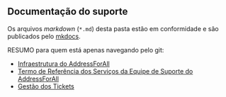 ## Documentação do suporte

Os arquivos *markdown* (`*.md`) desta pasta  estão em conformidade e são publicados pelo [mkdocs]().

RESUMO para quem está apenas navegando pelo git:

* [Infraestrutura do AddressForAll](infra.md#infraestrutura-do-addressforal)
* [Termo de Referência dos Serviços da Equipe de Suporte do AddressForAll](termo.md#termo-de-referência-dos-serviços-da-equipe-de-suporte-do-addressforal)
* [Gestão dos Tickets](tickets.md#gestão-dos-tickets)
